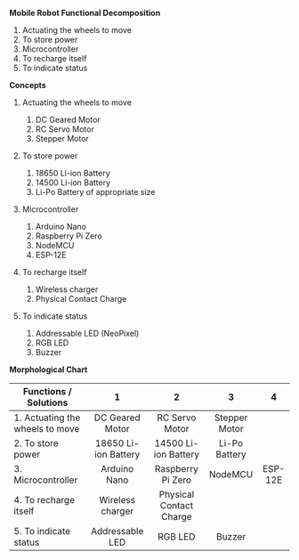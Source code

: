 **Mobile Robot Functional Decomposition**
1. Actuating the wheels to move
2. To store power
3. Microcontroller
4. To recharge itself
5. To indicate status

**Concepts**
1. Actuating the wheels to move
    1. DC Geared Motor
    2. RC Servo Motor
    3. Stepper Motor


2. To store power
    1. 18650 Li-ion Battery
    2. 14500 Li-ion Battery
    3. Li-Po Battery of appropriate size


3. Microcontroller
    1. Arduino Nano
    2. Raspberry Pi Zero
    3. NodeMCU
    4. ESP-12E


4. To recharge itself
    1. Wireless charger
    2. Physical Contact Charge
 

5. To indicate status
    1. Addressable LED (NeoPixel)
    2. RGB LED
    3. Buzzer


**Morphological Chart**

| **Functions / Solutions** | 1 | 2 | 3 | 4 |
| --- | :---: | :---: | :---: | :---: |
| 1. Actuating the wheels to move | DC Geared Motor | RC Servo Motor |Stepper Motor|
| 2. To store power | 18650 Li-ion Battery | 14500 Li-ion Battery | Li-Po Battery |  
| 3. Microcontroller | Arduino Nano | Raspberry Pi Zero | NodeMCU | ESP-12E |
| 4. To recharge itself | Wireless charger | Physical Contact Charge |
| 5. To indicate status | Addressable LED | RGB LED | Buzzer |
